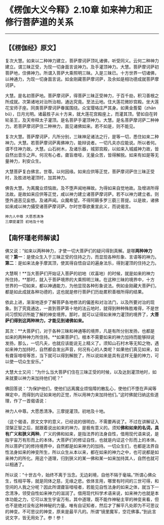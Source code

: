 # 《楞伽大义今释》2.10章 如来神力和正修行菩萨道的关系

------

## 【《楞伽经》原文】

复次大慧。如来以二种神力建立，菩萨摩诃萨顶礼诸佛，听受同义。云何二种神力建立。谓三昧正受，为现一切身面言说神力。及手灌顶神力。大慧。菩萨摩诃萨初菩萨地，住佛神力。所谓入菩萨大乘照明三昧。入是三昧已。十方世界一切诸佛，以神通力，为现一切身面言说。如金刚藏菩萨摩诃萨，及余如是相功德成就菩萨摩诃萨。

大慧。是名初菩萨地。菩萨摩诃萨，得菩萨三昧正受神力，于百千劫，积习善根之所成就。次第诸地对治所治相，通达究竟。至法云地。住大莲花微妙宫殿。坐大莲花宝师子座。同类菩萨摩诃萨眷属围绕。众宝璎珞庄严其身。如黄金薝蔔（zhān bǔ），日月光明。诸最胜子从十方来，就大莲花宫殿座上，而灌其顶。譬如自在转轮圣王，及天帝释太子灌顶。是名菩萨手灌顶神力。大慧。是名菩萨摩诃萨二种神力。若菩萨摩诃萨住二种神力，面见诸佛如来。若不如是，则不能见。

复次大慧。菩萨摩诃萨，凡所分别，三昧神足诸法之行，是等一切，悉住如来二种神力。大慧。若菩萨摩诃萨离佛神力，能辩说者。一切凡夫亦应能说。所以者何。谓不住神力故。大慧。山石树木，及诸乐器，城郭宫殿，以如来入城威神力故，皆自然出音乐之声。何况有心者。聋盲瘖哑，无量众苦，皆得解脱。如来有如是等无量神力，利安众生。

大慧菩萨复白佛言。世尊。以何因缘。如来应供等正觉，菩萨摩诃萨住三昧正受时，及胜进地灌顶时，加其神力。

佛告大慧。为离魔业烦恼故。及不堕声闻地禅故。为得如来自觉地故。及增进所得法故。是故如来应供等正觉，咸以神力建立诸菩萨摩诃萨。若不以神力建立者。则堕外道恶见妄想。及诸声闻。众魔希望。不得阿耨多罗三藐三菩提。以是故，诸佛如来咸以神力攝受诸菩萨摩诃萨。尔时世尊欲重宣此义，而说偈言。

```
神力人中尊 大愿悉清净
三摩提灌顶 初地及十地
```

## 【南怀瑾老师解读】

佛又说：“如来以两种神力，才使一切大菩萨们的疑问得到真解。是哪**两种神力**呢？**第一**：是使众生入于三昧正受的住持之力，而显现各种形象、言语等的神力。**第二**：是如来法身手摩其顶，使其得自悟自证的遍身法乐，得到灌顶的住持之力。

大慧啊！**当大菩萨们开始证入菩萨的初地（欢喜地）的时候，就是如来的神力所住持，**那时，就入于菩萨境界的大乘照明三昧。在这种三昧的境界中，十方世界的一切如来，都以神通能力，为他显现各种形象说法。例如金刚藏大菩萨们，都是如此成就各种功德的，这也就是修行菩萨们历劫累积善根所得的结果。

依此上进，渐渐地逐步了解菩萨各地修法的偏差和对治法门，以及所要对治的现象。到了究竟通达，一直到菩萨第十地的法云地时，就得到种种殊胜难得，不是世间习惯知识所能了解的神变境界。那时，就可以证得如来神力灌顶的境界了，**大菩萨们得到这两种神力，才能见到诸佛如来。**

其次：**大菩萨们，对于各种三昧和神通等的境界，凡是有所分别发扬，也都是如来的两种神力所住持。**如果菩萨们，根本不需要如来的神力加持而能够辩说发扬，那么，一切凡夫，也就应该能说无上精义了。须知山石村木等无知之物，遇如来神力加持时，自然都会发出声音，何况有心的人类呢？如果他们真见如来，如有聋盲喑哑等苦，当下就可以得到解脱了，所以说如来是具有这样无量的神力，可以使一切众生安乐。”

大慧大士又问：“为什么当大菩萨们住在三昧正受的时候，以及达到灌顶地时，如来就要以神力来加持他们呢？”

佛回答说：“为保护他们，使他们远离魔业烦恼障的散乱心，使他们不堕在声闻等禅定中，而得到内证如来地的正觉，所以用神力来加持他们。”这时佛就归纳这些道理，作了一首偈语说：

神力人中尊。大愿悉清净。三摩提灌顶。初地及十地。

（这个偈语，原文文字的意义，已经说的很明白，不需要再说了。不过在讲解证入涅槃正智之后，就跟着说出如来的神力，是极有意义的。须知**佛和如来的名词，具有广义和狭义两种**。广义的佛和如来，是指法界的法身自性，借用现代语来说，是指宇宙万有形而上的本体。大菩萨们的修证自性，也就是内证这个形而上的本体。所以菩萨们的修持境界中，自然都是如来神力的加持。一切众生们，也都是法界自性法身如来的神变所生，所以众生从本以来，都在如来的神力之中，也可说都是如来神力的所化。用这个道理，归到狭义的某一佛和某一如来加持其人，自然也就可以相通了。

所以说：“十世古今，始终不离于当念。无边刹境，自他不隔于毫端。”所谓心佛众生，性相平等，就是同体之慈，无缘之悲。依体言用，哪里有时间的三世可得，和空间的人我之分呢？因此所谓聋盲喑哑者，若能见自性法身的如来之体，就当下一念清净，领受自性如来神力的滋润了。借用现代科学术语来说，如来神力也就是本体功能之力，它可以发生宇宙万有。其中道理，既不能作神秘主宰的神变来看，但也不是绝对没有这种神秘的力量。唯有自证知者，然后才了解平凡处即为不可思议的神变。不可思议的神变，原来是最平凡的。所谓“镜里魔军，空花佛事。”到此言说文字，皆无用处了。参！参！

